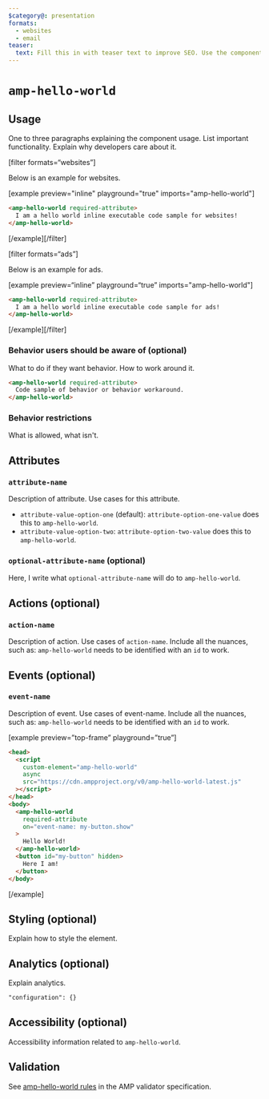```yaml
---
$category@: presentation
formats:
  - websites
  - email
teaser:
  text: Fill this in with teaser text to improve SEO. Use the component description.
---
```


<!--
  All documentation starts with frontmatter. Front matter organizes documentation on amp.dev
  and improves SEO.
  * Include the relevant category(ies): ads-analytics, dynamic-content, layout, media, presentation, social, personalization
  * List applicable format(s): websites, ads, stories, email
  * Do not include markdown formatting in the frontmatter - plain text and punctionation only!
  * Remove this comment!
-->

<!--
Copyright 2020 The AMP HTML Authors. All Rights Reserved.

Licensed under the Apache License, Version 2.0 (the "License");
you may not use this file except in compliance with the License.
You may obtain a copy of the License at

      http://www.apache.org/licenses/LICENSE-2.0

Unless required by applicable law or agreed to in writing, software
distributed under the License is distributed on an "AS-IS" BASIS,
WITHOUT WARRANTIES OR CONDITIONS OF ANY KIND, either express or implied.
See the License for the specific language governing permissions and
limitations under the License.
-->

# `amp-hello-world`

<!--
  If the component is relevant for more than one format and operates differently between these
  formats, include and filter multiple content blocks and code samples.
-->

## Usage

One to three paragraphs explaining the component usage. List important functionality. Explain why developers care about it.

[filter formats=“websites”]

Below is an example for websites.

[example preview="inline" playground="true" imports="amp-hello-world"]

```html
<amp-hello-world required-attribute>
  I am a hello world inline executable code sample for websites!
</amp-hello-world>
```

[/example][/filter]

<!--
  * [Read more about filtering sections](https://amp.dev/documentation/guides-and-tutorials/contribute/contribute-documentation/formatting/?format=websites#filtering-sections)
  * [Read more about executable code samples](https://amp.dev/documentation/guides-and-tutorials/contribute/contribute-documentation/formatting/?format=websites#preview-code-samples)
 -->

[filter formats=“ads”]

Below is an example for ads.

[example preview=“inline” playground=“true” imports="amp-hello-world"]

```html
<amp-hello-world required-attribute>
  I am a hello world inline executable code sample for ads!
</amp-hello-world>
```

[/example][/filter]

### Behavior users should be aware of (optional)

What to do if they want behavior. How to work around it.

```html
<amp-hello-world required-attribute>
  Code sample of behavior or behavior workaround.
</amp-hello-world>
```

### Behavior restrictions

What is allowed, what isn't.

## Attributes

### `attribute-name`

Description of attribute. Use cases for this attribute.

- `attribute-value-option-one` (default): `attribute-option-one-value` does this to `amp-hello-world`.
- `attribute-value-option-two`: `attribute-option-two-value` does this to `amp-hello-world`.

### `optional-attribute-name` (optional)

Here, I write what `optional-attribute-name` will do to `amp-hello-world`.

## Actions (optional)

### `action-name`

Description of action. Use cases of `action-name`. Include all the nuances, such as: `amp-hello-world` needs to be identified with an `id` to work.

## Events (optional)

### `event-name`

Description of event. Use cases of event-name. Include all the nuances, such as: `amp-hello-world` needs to be identified with an `id` to work.

[example preview=”top-frame” playground=”true”]

```html
<head>
  <script
    custom-element="amp-hello-world"
    async
    src="https://cdn.ampproject.org/v0/amp-hello-world-latest.js"
  ></script>
</head>
<body>
  <amp-hello-world
    required-attribute
    on="event-name: my-button.show"
  >
    Hello World!
  </amp-hello-world>
  <button id="my-button" hidden>
    Here I am!
  </button>
</body>
```

[/example]

## Styling (optional)

Explain how to style the element.

## Analytics (optional)

Explain analytics.

```html
"configuration": {}
```

## Accessibility (optional)

Accessibility information related to `amp-hello-world`.

## Validation

See [amp-hello-world rules](https://github.com/ampproject/amphtml/blob/master/extensions/amp-hello-world/validator-amp-hello-world.protoascii) in the AMP validator specification.
